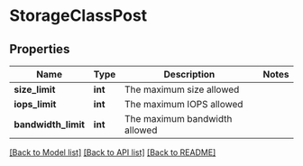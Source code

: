 # StorageClassPost

## Properties
Name | Type | Description | Notes
------------ | ------------- | ------------- | -------------
**size_limit** | **int** | The maximum size allowed | 
**iops_limit** | **int** | The maximum IOPS allowed | 
**bandwidth_limit** | **int** | The maximum bandwidth allowed | 

[[Back to Model list]](../README.md#documentation-for-models) [[Back to API list]](../README.md#documentation-for-api-endpoints) [[Back to README]](../README.md)

